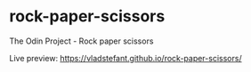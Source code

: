 # rock-paper-scissors
The Odin Project - Rock paper scissors


Live preview: https://vladstefant.github.io/rock-paper-scissors/
